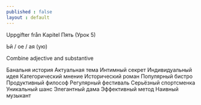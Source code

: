 ```yaml
---
published : false
layout : default
---
```


Uppgifter från Kapitel Пять (Урок 5)


Ьй / ое / ая (ую)

Combine adjective and substantive 

Банальня история 
Актуальная тема 
Интимный секрет 
Индивидуальный идея 
Категорический мнение 
Исторический роман 
Популярный  бистро 
Продуктивный философ 
Регулярный фестиваль 
Серьёзный спортсменка
Уникальный шанс 
Элегантный дама 
Эффективный метод 
Наивный музыкант 
